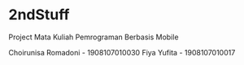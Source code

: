 # 2ndStuff
Project Mata Kuliah Pemrograman Berbasis Mobile

Choirunisa Romadoni - 1908107010030
Fiya Yufita - 1908107010017
